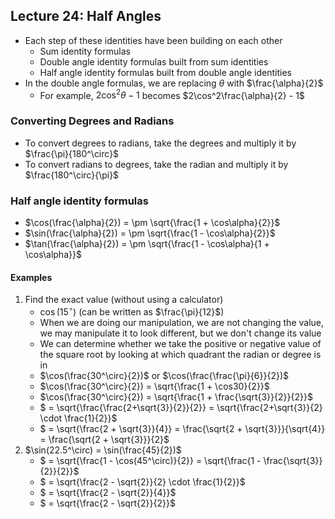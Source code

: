 ## Lecture 24: Half Angles
- Each step of these identities have been building on each other
  - Sum identity formulas
  - Double angle identity formulas built from sum identities
  - Half angle identity formulas built from double angle identities
- In the double angle formulas, we are replacing $\theta$ with $\frac{\alpha}{2}$
  - For example, $2\cos^2\theta - 1$ becomes $2\cos^2\frac{\alpha}{2} - 1$
### Converting Degrees and Radians
- To convert degrees to radians, take the degrees and multiply it by $\frac{\pi}{180^\circ}$
- To convert radians to degrees, take the radian and multiply it by $\frac{180^\circ}{\pi}$
### Half angle identity formulas
- $\cos(\frac{\alpha}{2}) = \pm \sqrt{\frac{1 + \cos\alpha}{2}}$
- $\sin(\frac{\alpha}{2}) = \pm \sqrt{\frac{1 - \cos\alpha}{2}}$
- $\tan(\frac{\alpha}{2}) = \pm \sqrt{\frac{1 - \cos\alpha}{1 + \cos\alpha}}$
#### Examples
1. Find the exact value (without using a calculator)
   - $\cos(15^\circ)$ (can be written as $\frac{\pi}{12}$)
   - When we are doing our manipulation, we are not changing the value, we may manipulate it to look different, but we don't change its value
   - We can determine whether we take the positive or negative value of the square root by looking at which quadrant the radian or degree is in
   - $\cos(\frac{30^\circ}{2})$ or $\cos(\frac{\frac{\pi}{6}}{2})$
   - $\cos(\frac{30^\circ}{2}) = \sqrt{\frac{1 + \cos30}{2}}$
   - $\cos(\frac{30^\circ}{2}) = \sqrt{\frac{1 + \frac{\sqrt{3}}{2}}{2}}$
   - $ = \sqrt{\frac{\frac{2+\sqrt{3}}{2}}{2}} = \sqrt{\frac{2+\sqrt{3}}{2} \cdot \frac{1}{2}}$
   - $ = \sqrt{\frac{2 + \sqrt{3}}{4}} = \frac{\sqrt{2 + \sqrt{3}}}{\sqrt{4}} = \frac{\sqrt{2 + \sqrt{3}}}{2}$
2. $\sin(22.5^\circ) = \sin(\frac{45}{2})$
   - $ = \sqrt{\frac{1 - \cos(45^\circ)}{2}} = \sqrt{\frac{1 - \frac{\sqrt{3}}{2}}{2}}$
   - $ = \sqrt{\frac{2 - \sqrt{2}}{2} \cdot \frac{1}{2}}$
   - $ = \sqrt{\frac{2 - \sqrt{2}}{4}}$
   - $ = \sqrt{\frac{2 - \sqrt{2}}{2}}$